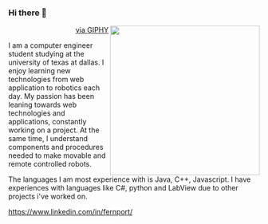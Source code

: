 ### Hi there 👋

<img src="https://media1.giphy.com/media/2xu5zpSV3oqKcCSZ49/giphy.gif?cid=790b7611610ebe80d1fa1d1f5d5a4e9abc2c8522d631b570&rid=giphy.gif&ct=g" height="300px" align="right"></img>
<p align="right"><a href="https://giphy.com/gifs/art-pixel-8bit-2xu5zpSV3oqKcCSZ49">via GIPHY</a></p>

I am a computer engineer student studying at the university of texas at dallas. I enjoy learning new technologies from web application to robotics each day. My passion has been leaning towards web technologies and applications, constantly working on a project. At the same time, I understand components and procedures needed to make movable and remote controlled robots. 

The languages I am most experience with is Java, C++, Javascript. I have experiences with languages like C#, python and LabView due to other projects i've worked on.

https://www.linkedin.com/in/fernport/


<!-- You can find more links here
https://linktr.ee/Fernando4242 -->
